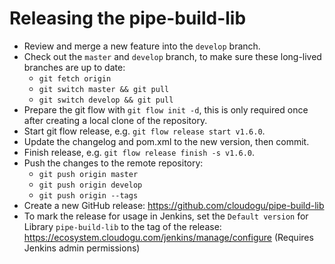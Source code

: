 # Releasing the pipe-build-lib

- Review and merge a new feature into the `develop` branch.
- Check out the `master` and `develop` branch,
  to make sure these long-lived branches are up to date:
    - `git fetch origin`
    - `git switch master && git pull`
    - `git switch develop && git pull`
- Prepare the git flow with `git flow init -d`,
  this is only required once after creating a local clone of the repository.
- Start git flow release, e.g. `git flow release start v1.6.0`.
- Update the changelog and pom.xml to the new version, then commit.
- Finish release, e.g. `git flow release finish -s v1.6.0`.
- Push the changes to the remote repository:
    - `git push origin master`
    - `git push origin develop`
    - `git push origin --tags`
- Create a new GitHub release: https://github.com/cloudogu/pipe-build-lib
- To mark the release for usage in Jenkins, set the `Default version`
  for Library `pipe-build-lib` to the tag of the release:
  https://ecosystem.cloudogu.com/jenkins/manage/configure
  (Requires Jenkins admin permissions)
